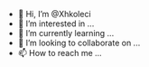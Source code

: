- 👋 Hi, I’m @Xhkoleci
- 👀 I’m interested in ...
- 🌱 I’m currently learning ...
- 💞️ I’m looking to collaborate on ...
- 📫 How to reach me ...

<!---
Xhkoleci/Xhkoleci is a ✨ special ✨ repository because its `README.md` (this file) appears on your GitHub profile.
You can click the Preview link to take a look at your changes.
--->
